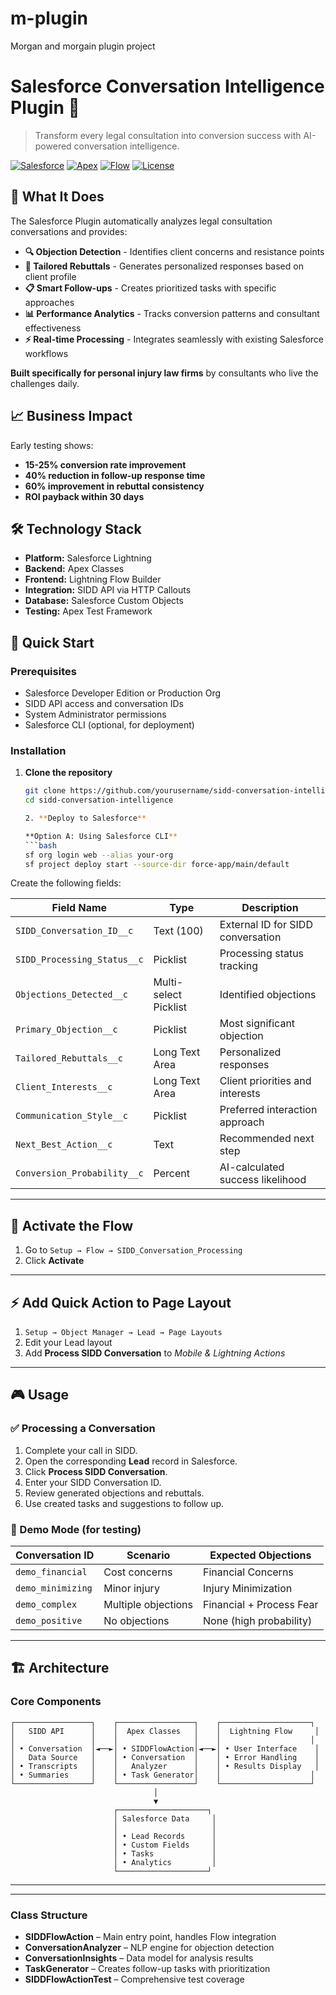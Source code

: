 # m-plugin
Morgan and morgain plugin project

# Salesforce Conversation Intelligence Plugin 🚀

> Transform every legal consultation into conversion success with AI-powered conversation intelligence.

[![Salesforce](https://img.shields.io/badge/Salesforce-Lightning-blue?logo=salesforce)](https://salesforce.com)
[![Apex](https://img.shields.io/badge/Apex-Classes-orange)](https://developer.salesforce.com/docs/atlas.en-us.apexcode.meta/apexcode/)
[![Flow](https://img.shields.io/badge/Lightning-Flow-purple)](https://help.salesforce.com/s/articleView?id=sf.flow.htm)
[![License](https://img.shields.io/badge/License-MIT-green.svg)](LICENSE)

## 🎯 What It Does

The Salesforce Plugin automatically analyzes legal consultation conversations and provides:

- **🔍 Objection Detection** - Identifies client concerns and resistance points
- **💬 Tailored Rebuttals** - Generates personalized responses based on client profile
- **📋 Smart Follow-ups** - Creates prioritized tasks with specific approaches
- **📊 Performance Analytics** - Tracks conversion patterns and consultant effectiveness
- **⚡ Real-time Processing** - Integrates seamlessly with existing Salesforce workflows

**Built specifically for personal injury law firms** by consultants who live the challenges daily.

## 📈 Business Impact

Early testing shows:
- **15-25% conversion rate improvement**
- **40% reduction in follow-up response time**
- **60% improvement in rebuttal consistency**
- **ROI payback within 30 days**

## 🛠️ Technology Stack

- **Platform:** Salesforce Lightning
- **Backend:** Apex Classes
- **Frontend:** Lightning Flow Builder
- **Integration:** SIDD API via HTTP Callouts
- **Database:** Salesforce Custom Objects
- **Testing:** Apex Test Framework

## 🚀 Quick Start

### Prerequisites

- Salesforce Developer Edition or Production Org
- SIDD API access and conversation IDs
- System Administrator permissions
- Salesforce CLI (optional, for deployment)

### Installation

1. **Clone the repository**
   ```bash
   git clone https://github.com/yourusername/sidd-conversation-intelligence.git
   cd sidd-conversation-intelligence

   2. **Deploy to Salesforce**

   **Option A: Using Salesforce CLI**
   ```bash
   sf org login web --alias your-org
   sf project deploy start --source-dir force-app/main/default

   
Create the following fields:

| Field Name                     | Type                 | Description                                   |
|-------------------------------|----------------------|-----------------------------------------------|
| `SIDD_Conversation_ID__c`     | Text (100)           | External ID for SIDD conversation             |
| `SIDD_Processing_Status__c`   | Picklist             | Processing status tracking                    |
| `Objections_Detected__c`      | Multi-select Picklist| Identified objections                         |
| `Primary_Objection__c`        | Picklist             | Most significant objection                    |
| `Tailored_Rebuttals__c`       | Long Text Area       | Personalized responses                        |
| `Client_Interests__c`         | Long Text Area       | Client priorities and interests               |
| `Communication_Style__c`      | Picklist             | Preferred interaction approach                |
| `Next_Best_Action__c`         | Text                 | Recommended next step                         |
| `Conversion_Probability__c`   | Percent              | AI-calculated success likelihood              |

---

## 🔁 Activate the Flow

1. Go to `Setup → Flow → SIDD_Conversation_Processing`
2. Click **Activate**

---

## ⚡ Add Quick Action to Page Layout

1. `Setup → Object Manager → Lead → Page Layouts`
2. Edit your Lead layout
3. Add **Process SIDD Conversation** to *Mobile & Lightning Actions*

---

## 🎮 Usage

### ✅ Processing a Conversation

1. Complete your call in SIDD.
2. Open the corresponding **Lead** record in Salesforce.
3. Click **Process SIDD Conversation**.
4. Enter your SIDD Conversation ID.
5. Review generated objections and rebuttals.
6. Use created tasks and suggestions to follow up.

### 🧪 Demo Mode (for testing)

| Conversation ID     | Scenario             | Expected Objections          |
|---------------------|----------------------|-------------------------------|
| `demo_financial`    | Cost concerns        | Financial Concerns           |
| `demo_minimizing`   | Minor injury         | Injury Minimization          |
| `demo_complex`      | Multiple objections  | Financial + Process Fear     |
| `demo_positive`     | No objections        | None (high probability)      |

---

## 🏗️ Architecture

### Core Components


```
┌─────────────────┐    ┌─────────────────┐    ┌────────────────────┐
│   SIDD API      │    │  Apex Classes   │    │  Lightning Flow     │
│                 │    │                 │    │                    │
│ • Conversation  │◄──►│ • SIDDFlowAction│◄──►│ • User Interface    │
│   Data Source   │    │ • Conversation  │    │ • Error Handling    │
│ • Transcripts   │    │   Analyzer      │    │ • Results Display   │
│ • Summaries     │    │ • Task Generator│    │                    │
└─────────────────┘    └─────────────────┘    └────────────────────┘
                                │
                                ▼
                       ┌────────────────────┐
                       │ Salesforce Data     │
                       │                     │
                       │ • Lead Records      │
                       │ • Custom Fields     │
                       │ • Tasks             │
                       │ • Analytics         │
                       └────────────────────┘
```

---
---

### Class Structure

- **SIDDFlowAction** – Main entry point, handles Flow integration  
- **ConversationAnalyzer** – NLP engine for objection detection  
- **ConversationInsights** – Data model for analysis results  
- **TaskGenerator** – Creates follow-up tasks with prioritization  
- **SIDDFlowActionTest** – Comprehensive test coverage  
